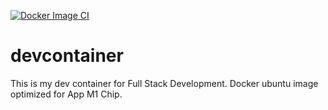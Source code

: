 [![Docker Image CI](https://github.com/tawanorg/devcontainer/actions/workflows/docker-image.yml/badge.svg)](https://github.com/tawanorg/devcontainer/actions/workflows/docker-image.yml)

# devcontainer
This is my dev container for Full Stack Development. Docker ubuntu image optimized for App M1 Chip.

